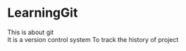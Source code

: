 # LearningGit
This is about git
<br>
It is a version control system
To track the history of project
